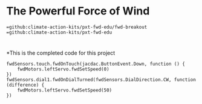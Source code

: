 
# The Powerful Force of Wind

```package
=github:climate-action-kits/pxt-fwd-edu/fwd-breakout
=github:climate-action-kits/pxt-fwd-edu
```
#
*This is the completed code for this project 
```template
fwdSensors.touch.fwdOnTouch(jacdac.ButtonEvent.Down, function () {
    fwdMotors.leftServo.fwdSetSpeed(0)
})
fwdSensors.dial1.fwdOnDialTurned(fwdSensors.DialDirection.CW, function (difference) {
    fwdMotors.leftServo.fwdSetSpeed(50)
})
```
